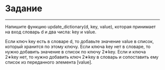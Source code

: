 # Задание
---
Напишите функцию update_dictionary(d, key, value), которая принимает на вход словарь d и два числа: key и value.

Если ключ key есть в словаре d, то добавьте значение value в список, который хранится по этому ключу.
Если ключа key нет в словаре, то нужно добавить значение в список по ключу 2∗key. 
Если и ключа 2∗key нет, то нужно добавить ключ 2∗key в словарь и сопоставить ему список из переданного элемента [value].